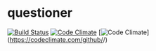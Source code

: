 # questioner

[![Build Status](https://travis-ci.org/okpakomarvis/okpakomarvis.github.io.svg?branch=API)](https://travis-ci.org/okpakomarvis/okpakomarvis.github.io)
[![Code Climate](https://codeclimate.com/github/cloudfoundry/membrane.png)](https://codeclimate.com/github/cloudfoundry/membrane)
[![Code Climate](https://codeclimate.com/github/codeclimate/codeclimate/badges/gpa.svg)](https://codeclimate.com/github/<github okpakomarvis>/<repo questioner>)
